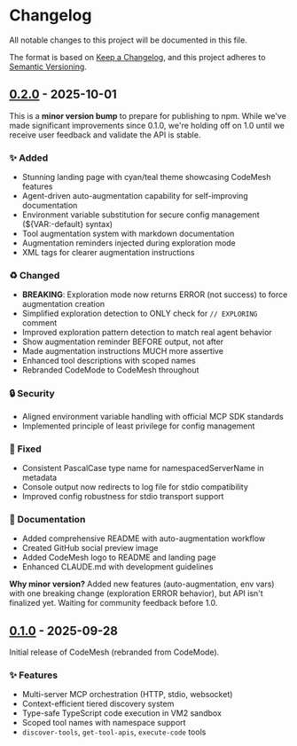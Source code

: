 # Changelog

All notable changes to this project will be documented in this file.

The format is based on [Keep a Changelog](https://keepachangelog.com/en/1.0.0/),
and this project adheres to [Semantic Versioning](https://semver.org/spec/v2.0.0.html).

## [0.2.0] - 2025-10-01

This is a **minor version bump** to prepare for publishing to npm. While we've made significant improvements since 0.1.0, we're holding off on 1.0 until we receive user feedback and validate the API is stable.

### ✨ Added
- Stunning landing page with cyan/teal theme showcasing CodeMesh features
- Agent-driven auto-augmentation capability for self-improving documentation
- Environment variable substitution for secure config management (${VAR:-default} syntax)
- Tool augmentation system with markdown documentation
- Augmentation reminders injected during exploration mode
- XML tags for clearer augmentation instructions

### ♻️ Changed
- **BREAKING**: Exploration mode now returns ERROR (not success) to force augmentation creation
- Simplified exploration detection to ONLY check for `// EXPLORING` comment
- Improved exploration pattern detection to match real agent behavior
- Show augmentation reminder BEFORE output, not after
- Made augmentation instructions MUCH more assertive
- Enhanced tool descriptions with scoped names
- Rebranded CodeMode to CodeMesh throughout

### 🔒 Security
- Aligned environment variable handling with official MCP SDK standards
- Implemented principle of least privilege for config management

### 🐛 Fixed
- Consistent PascalCase type name for namespacedServerName in metadata
- Console output now redirects to log file for stdio compatibility
- Improved config robustness for stdio transport support

### 📝 Documentation
- Added comprehensive README with auto-augmentation workflow
- Created GitHub social preview image
- Added CodeMesh logo to README and landing page
- Enhanced CLAUDE.md with development guidelines

**Why minor version?** Added new features (auto-augmentation, env vars) with one breaking change (exploration ERROR behavior), but API isn't finalized yet. Waiting for community feedback before 1.0.

## [0.1.0] - 2025-09-28

Initial release of CodeMesh (rebranded from CodeMode).

### ✨ Features
- Multi-server MCP orchestration (HTTP, stdio, websocket)
- Context-efficient tiered discovery system
- Type-safe TypeScript code execution in VM2 sandbox
- Scoped tool names with namespace support
- `discover-tools`, `get-tool-apis`, `execute-code` tools

[0.2.0]: https://github.com/kiliman/codemesh/compare/v0.1.0...v0.2.0
[0.1.0]: https://github.com/kiliman/codemesh/releases/tag/v0.1.0
